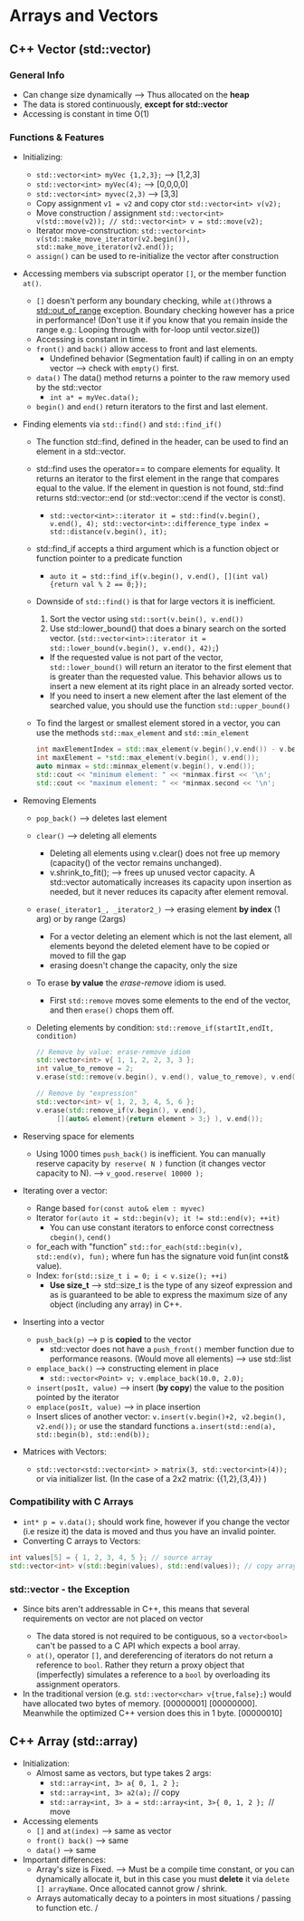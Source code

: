# Arrays and Vectors

## C++ Vector (std::vector)
### General Info
- Can change size dynamically --> Thus allocated on the **heap**
- The data is stored continuously, **except for std::vector<bool>**
- Accessing is constant in time O(1)
### Functions & Features
- Initializing:
  - `std::vector<int> myVec {1,2,3};` --> [1,2,3]
  - `std::vector<int> myVec(4);` --> [0,0,0,0]
  - `std::vector<int> myvec(2,3)` --> [3,3]
  - Copy assignment `v1 = v2` and copy ctor `std::vector<int> v(v2);`
  - Move construction / assignment `std::vector<int> v(std::move(v2)); //
  std::vector<int> v = std::move(v2);`
  - Iterator move-construction: `std::vector<int> v(std::make_move_iterator(v2.begin()),
    std::make_move_iterator(v2.end());`
  - `assign()` can be used to re-initialize the vector after construction
- Accessing members via subscript operator `[]`, or the member function `at()`.
  - `[]` doesn't perform any boundary checking, while `at()`throws a
[std::out_of_range](http://en.cppreference.com/w/cpp/error/out_of_range) exception.
Boundary checking however has a price in performance! (Don't use it if you know that
you remain inside the range e.g.: Looping through with for-loop until vector.size())
  - Accessing is constant in time.
  - `front()` and `back()` allow access to front and last elements.
    - Undefined behavior (Segmentation fault) if calling in on an empty
   vector --> check with `empty()` first.
  - `data()` The data() method returns a pointer to the raw memory used by the std::vector
    - `int a* = myVec.data();`
  - `begin()` and `end()` return iterators to the first and last element.
- Finding elements via `std::find()` and `std::find_if()`
  - The function std::find, defined in the <algorithm> header, can be used to find an element in a std::vector.
  - std::find uses the operator== to compare elements for equality. It returns an iterator to the first element in the range that compares equal to the value. If the element in question is not found, std::find returns std::vector::end (or std::vector::cend if the vector is const).
    - `std::vector<int>::iterator it = std::find(v.begin(), v.end(), 4);
std::vector<int>::difference_type index = std::distance(v.begin(), it);`
  - std::find_if accepts a third argument which is a function object or function pointer to a predicate function
    - `auto it = std::find_if(v.begin(), v.end(), [](int val){return val % 2 == 0;});`
  - Downside of `std::find()` is that for large vectors it is inefficient.
    1. Sort the vector using `std::sort(v.bein(), v.end())`
    2. Use std::lower_bound() that does a binary search on the sorted vector. (`std::vector<int>::iterator it = std::lower_bound(v.begin(), v.end(), 42);`)
    - If the requested value is not part of the vector, `std::lower_bound()` will return an iterator to the first element that is greater than the requested value. This behavior allows us to insert a new element at its right place in an already sorted vector.
    - If you need to insert a new element after the last element of the searched value, you should use the function `std::upper_bound()`
  - To find the largest or smallest element stored in a vector, you can use the methods `std::max_element` and `std::min_element`

    ```cpp
    int maxElementIndex = std::max_element(v.begin(),v.end()) - v.begin();
    int maxElement = *std::max_element(v.begin(), v.end());
    auto minmax = std::minmax_element(v.begin(), v.end());
    std::cout << "minimum element: " << *minmax.first << '\n';
    std::cout << "maximum element: " << *minmax.second << '\n';
    ```

- Removing Elements
  - `pop_back()` --> deletes last element
  - `clear()` --> deleting all elements
    - Deleting all elements using v.clear() does not free up memory (capacity() of the vector remains unchanged).
    - v.shrink_to_fit(); --> frees up unused vector capacity.
A std::vector automatically increases its capacity upon insertion as needed, but it never reduces its capacity after element removal.
  - `erase(_iterator1_, _iterator2_)` --> erasing element **by index** (1 arg) or by range (2args)
    - For a vector deleting an element which is not the last element, all elements beyond the deleted element have to be copied or moved to fill the gap
    - erasing doesn't change the capacity, only the size
  - To erase **by value** the *erase-remove* idiom is used.
    - First `std::remove` moves some elements to the end of the vector, and then `erase()` chops them off.
  - Deleting elements by condition: `std::remove_if(startIt,endIt, condition)`

    ```cpp
    // Remove by value: erase-remove idiom
    std::vector<int> v{ 1, 1, 2, 2, 3, 3 };
    int value_to_remove = 2;
    v.erase(std::remove(v.begin(), v.end(), value_to_remove), v.end());

    // Remove by "expression"
    std::vector<int> v{ 1, 2, 3, 4, 5, 6 };
    v.erase(std::remove_if(v.begin(), v.end(),
         [](auto& element){return element > 3;} ), v.end());
    ```

- Reserving space for elements
  - Using 1000 times `push_back()` is inefficient. You can manually reserve capacity by` reserve( N )` function (it changes vector capacity to N). --> `v_good.reserve( 10000 );`
- Iterating over a vector:
  - Range based `for(const auto& elem : myvec)`
  - Iterator `for(auto it = std::begin(v); it != std::end(v); ++it)`
    - You can use constant iterators to enforce const correctness `cbegin()`, `cend()`
  - for_each with "function" `std::for_each(std::begin(v), std::end(v), fun);` where fun has the signature void fun(int const& value).
  - Index: `for(std::size_t i = 0; i < v.size(); ++i)`
    - **Use size_t** --> std::size_t is the type of any sizeof expression and as is guaranteed to be able to express the maximum size of any object (including any array) in C++.
- Inserting into a vector
  - `push_back(p)` --> p is **copied** to the vector
    - std::vector does not have a `push_front()` member function due to performance reasons. (Would move all elements) --> use std::list<int>
  - `emplace_back()` --> constructing element in place
      - `std::vector<Point> v; v.emplace_back(10.0, 2.0);`
  - `insert(posIt, value)` --> insert (**by copy**) the value to the position pointed by the iterator
  - `emplace(posIt, value)` --> in place insertion
  - Insert slices of another vector: `v.insert(v.begin()+2, v2.begin(), v2.end());` or use the standard functions `a.insert(std::end(a), std::begin(b), std::end(b));`
- Matrices with Vectors:
  - `std::vector<std::vector<int> > matrix(3, std::vector<int>(4));` or via initializer list. (In the case of a 2x2 matrix: {{1,2},{3,4}} )


### Compatibility with C Arrays
- `int* p = v.data();` should work fine, however if you change the vector (i.e resize it) the data is moved and thus you have an invalid pointer.
- Converting C arrays to Vectors:
```cpp
int values[5] = { 1, 2, 3, 4, 5 }; // source array
std::vector<int> v(std::begin(values), std::end(values)); // copy array to new vector
```

### std::vector<bool> - the Exception
- Since bits aren't addressable in C++, this means that several requirements on vector are not placed on vector<bool>
  - The data stored is not required to be contiguous, so a `vector<bool>` can't be passed to a C API which expects a bool array.
  - `at()`, operator `[]`, and dereferencing of iterators do not return a reference to `bool`. Rather they return a proxy object that (imperfectly) simulates a reference to a `bool` by overloading its assignment operators.
- In the traditional version (e.g. `std::vector<char> v{true,false};`) would have allocated two bytes of memory. [00000001] [00000000]. Meanwhile the optimized C++ version does this in 1 byte. [00000010]

## C++ Array (std::array)
- Initialization:
  - Almost same as vectors, but type takes 2 args:
    - `std::array<int, 3> a{ 0, 1, 2 };`
    - `std::array<int, 3> a2(a);` // copy
    - `std::array<int, 3> a = std::array<int, 3>{ 0, 1, 2 }; `// move
- Accessing elements
  - `[]` and `at(index)` --> same as vector
  - `front() back()` --> same
  - `data()` --> same
- Important differences:
  - Array's size is Fixed. --> Must be a compile time constant, or you can dynamically allocate it, but in this case you must **delete** it via `delete [] arrayName`. Once allocated cannot grow / shrink.
  - Arrays automatically decay to a pointers in most situations / passing to function etc. /
